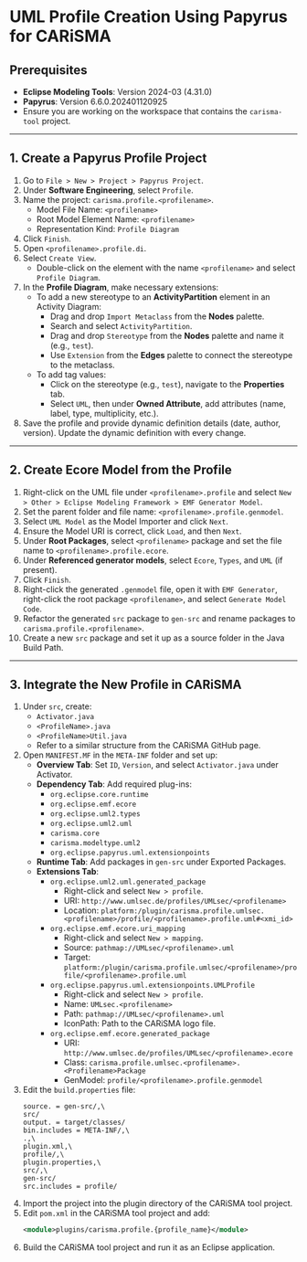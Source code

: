 # UML Profile Creation Using Papyrus for CARiSMA

## Prerequisites

- **Eclipse Modeling Tools**: Version 2024-03 (4.31.0)
- **Papyrus**: Version 6.6.0.202401120925
- Ensure you are working on the workspace that contains the `carisma-tool` project.

---

## 1. Create a Papyrus Profile Project

1. Go to `File > New > Project > Papyrus Project`.
2. Under **Software Engineering**, select `Profile`.
3. Name the project: `carisma.profile.<profilename>`.
    - Model File Name: `<profilename>`
    - Root Model Element Name: `<profilename>`
    - Representation Kind: `Profile Diagram`
4. Click `Finish`.
5. Open `<profilename>.profile.di`.
6. Select `Create View`.
    - Double-click on the element with the name `<profilename>` and select `Profile Diagram`.
7. In the **Profile Diagram**, make necessary extensions:
    - To add a new stereotype to an **ActivityPartition** element in an Activity Diagram:
      - Drag and drop `Import Metaclass` from the **Nodes** palette.
      - Search and select `ActivityPartition`.
      - Drag and drop `Stereotype` from the **Nodes** palette and name it (e.g., `test`).
      - Use `Extension` from the **Edges** palette to connect the stereotype to the metaclass.
    - To add tag values:
      - Click on the stereotype (e.g., `test`), navigate to the **Properties** tab.
      - Select `UML`, then under **Owned Attribute**, add attributes (name, label, type, multiplicity, etc.).
8. Save the profile and provide dynamic definition details (date, author, version). Update the dynamic definition with every change.

---

## 2. Create Ecore Model from the Profile

1. Right-click on the UML file under `<profilename>.profile` and select `New > Other > Eclipse Modeling Framework > EMF Generator Model`.
2. Set the parent folder and file name: `<profilename>.profile.genmodel`.
3. Select `UML Model` as the Model Importer and click `Next`.
4. Ensure the Model URI is correct, click `Load`, and then `Next`.
5. Under **Root Packages**, select `<profilename>` package and set the file name to `<profilename>.profile.ecore`.
6. Under **Referenced generator models**, select `Ecore`, `Types`, and `UML` (if present).
7. Click `Finish`.
8. Right-click the generated `.genmodel` file, open it with `EMF Generator`, right-click the root package `<profilename>`, and select `Generate Model Code`.
9. Refactor the generated `src` package to `gen-src` and rename packages to `carisma.profile.<profilename>`.
10. Create a new `src` package and set it up as a source folder in the Java Build Path.

---

## 3. Integrate the New Profile in CARiSMA

1. Under `src`, create:
    - `Activator.java`
    - `<ProfileName>.java`
    - `<ProfileName>Util.java`
    - Refer to a similar structure from the CARiSMA GitHub page.
2. Open `MANIFEST.MF` in the `META-INF` folder and set up:
    - **Overview Tab**: Set `ID`, `Version`, and select `Activator.java` under Activator.
    - **Dependency Tab**: Add required plug-ins:
      - `org.eclipse.core.runtime`
      - `org.eclipse.emf.ecore`
      - `org.eclipse.uml2.types`
      - `org.eclipse.uml2.uml`
      - `carisma.core`
      - `carisma.modeltype.uml2`
      - `org.eclipse.papyrus.uml.extensionpoints`
    - **Runtime Tab**: Add packages in `gen-src` under Exported Packages.
    - **Extensions Tab**:
        - `org.eclipse.uml2.uml.generated_package`
            - Right-click and select `New > profile`.
            - URI: `http://www.umlsec.de/profiles/UMLsec/<profilename>`
            - Location: `platform:/plugin/carisma.profile.umlsec.<profilename>/profile/<profilename>.profile.uml#<xmi_id>`
        - `org.eclipse.emf.ecore.uri_mapping`
            - Right-click and select `New > mapping`.
            - Source: `pathmap://UMLsec/<profilename>.uml`
            - Target: `platform:/plugin/carisma.profile.umlsec/<profilename>/profile/<profilename>.profile.uml`
        - `org.eclipse.papyrus.uml.extensionpoints.UMLProfile`
            - Right-click and select `New > profile`.
            - Name: `UMLsec.<profilename>`
            - Path: `pathmap://UMLsec/<profilename>.uml`
            - IconPath: Path to the CARiSMA logo file.
        - `org.eclipse.emf.ecore.generated_package`
            - URI: `http://www.umlsec.de/profiles/UMLsec/<profilename>.ecore`
            - Class: `carisma.profile.umlsec.<profilename>.<Profilename>Package`
            - GenModel: `profile/<profilename>.profile.genmodel`
3. Edit the `build.properties` file:
    ```
    source. = gen-src/,\
    src/
    output. = target/classes/
    bin.includes = META-INF/,\
    .,\
    plugin.xml,\
    profile/,\
    plugin.properties,\
    src/,\
    gen-src/
    src.includes = profile/
    ```
4. Import the project into the plugin directory of the CARiSMA tool project.
5. Edit `pom.xml` in the CARiSMA tool project and add:
    ```xml
    <module>plugins/carisma.profile.{profile_name}</module>
    ```
6. Build the CARiSMA tool project and run it as an Eclipse application.
